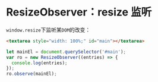 # ResizeObserver：resize 监听

`window.resize`下监听某`DOM`的改变：

```html
<textarea style="width: 100%;" id="main"></textarea>
```

```js
let mainEl = document.querySelector('#main');
var ro = new ResizeObserver((entries) => {
  console.log(entries);
});
ro.observe(mainEl);
```
